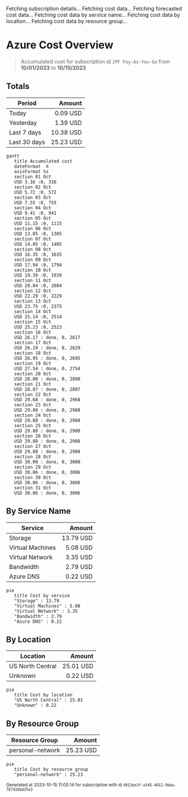 Fetching subscription details...
Fetching cost data...
Fetching forecasted cost data...
Fetching cost data by service name...
Fetching cost data by location...
Fetching cost data by resource group...
# Azure Cost Overview

> Accumulated cost for subscription id `JPF Pay-As-You-Go` from **10/01/2023** to **10/15/2023**

## Totals

|Period|Amount|
|---|---:|
|Today|0.09 USD|
|Yesterday|1.39 USD|
|Last 7 days|10.38 USD|
|Last 30 days|25.23 USD|

```mermaid
gantt
   title Accumulated cost
   dateFormat  X
   axisFormat %s
   section 01 Oct
   USD 3.16 :0, 316
   section 02 Oct
   USD 5.72 :0, 572
   section 03 Oct
   USD 7.55 :0, 755
   section 04 Oct
   USD 9.41 :0, 941
   section 05 Oct
   USD 11.15 :0, 1115
   section 06 Oct
   USD 13.05 :0, 1305
   section 07 Oct
   USD 14.85 :0, 1485
   section 08 Oct
   USD 16.35 :0, 1635
   section 09 Oct
   USD 17.94 :0, 1794
   section 10 Oct
   USD 19.39 :0, 1939
   section 11 Oct
   USD 20.84 :0, 2084
   section 12 Oct
   USD 22.29 :0, 2229
   section 13 Oct
   USD 23.75 :0, 2375
   section 14 Oct
   USD 25.14 :0, 2514
   section 15 Oct
   USD 25.23 :0, 2523
   section 16 Oct
   USD 26.17 : done, 0, 2617
   section 17 Oct
   USD 26.29 : done, 0, 2629
   section 18 Oct
   USD 26.95 : done, 0, 2695
   section 19 Oct
   USD 27.54 : done, 0, 2754
   section 20 Oct
   USD 28.00 : done, 0, 2800
   section 21 Oct
   USD 28.87 : done, 0, 2887
   section 22 Oct
   USD 29.68 : done, 0, 2968
   section 23 Oct
   USD 29.88 : done, 0, 2988
   section 24 Oct
   USD 29.88 : done, 0, 2988
   section 25 Oct
   USD 29.88 : done, 0, 2988
   section 26 Oct
   USD 29.88 : done, 0, 2988
   section 27 Oct
   USD 29.88 : done, 0, 2988
   section 28 Oct
   USD 30.00 : done, 0, 3000
   section 29 Oct
   USD 30.06 : done, 0, 3006
   section 30 Oct
   USD 30.06 : done, 0, 3006
   section 31 Oct
   USD 30.06 : done, 0, 3006
```

## By Service Name

|Service|Amount|
|---|---:|
|Storage|13.79 USD|
|Virtual Machines|5.08 USD|
|Virtual Network|3.35 USD|
|Bandwidth|2.79 USD|
|Azure DNS|0.22 USD|

```mermaid
pie
   title Cost by service
   "Storage" : 13.79
   "Virtual Machines" : 5.08
   "Virtual Network" : 3.35
   "Bandwidth" : 2.79
   "Azure DNS" : 0.22
```

## By Location

|Location|Amount|
|---|---:|
|US North Central|25.01 USD|
|Unknown|0.22 USD|

```mermaid
pie
   title Cost by location
   "US North Central" : 25.01
   "Unknown" : 0.22
```

## By Resource Group

|Resource Group|Amount|
|---|---:|
|personal-network|25.23 USD|

```mermaid
pie
   title Cost by resource group
   "personal-network" : 25.23
```

<sup>Generated at 2023-10-15 11:05:14 for subscription with id `4913be3f-a345-4652-9bba-767418dd25e3`</sup>
